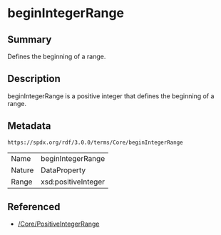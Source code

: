 <!-- Automatically generated by spec-parser v2.1.0 on 2024-06-17T10:36:57.838737+00:00 -->
<!-- SPDX-License-Identifier: Community-Spec-1.0 -->

# beginIntegerRange

## Summary

Defines the beginning of a range.


## Description

beginIntegerRange is a positive integer that defines the beginning of a range.


## Metadata

`https://spdx.org/rdf/3.0.0/terms/Core/beginIntegerRange`


| | |
|---|---|
| Name | beginIntegerRange |
| Nature | DataProperty |
| Range | xsd:positiveInteger |




## Referenced

- [/Core/PositiveIntegerRange](../../Core/Classes/PositiveIntegerRange.md)

